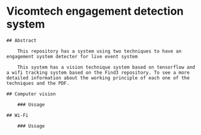 # Vicomtech engagement detection system

	## Abstract

		This repository has a system using two techniques to have an engagement system detecter for live event system

		This system has a vision technique system based on tensorflow and a wifi tracking system based on the Find3 repository. To see a more detailed information about the working principle of each one of the techniques and the PDF.

	## Computer vision

		### Ussage

	## Wi-Fi

		### Ussage